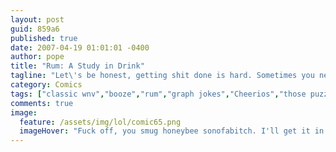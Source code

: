 ```yaml
---
layout: post
guid: 859a6
published: true
date: 2007-04-19 01:01:01 -0400
author: pope
title: "Rum: A Study in Drink"
tagline: "Let\'s be honest, getting shit done is hard. Sometimes you need to take a bit of a break and release the Kraken. Then you can face your work with a new appreciation for just how much effort it really is, and then give up completely and keep drinking."
category: Comics
tags: ["classic wnv","booze","rum","graph jokes","Cheerios","those puzzles are hard okay"]
comments: true 
image:
  feature: /assets/img/lol/comic65.png
  imageHover: "Fuck off, you smug honeybee sonofabitch. I'll get it in my own time."
---
```


